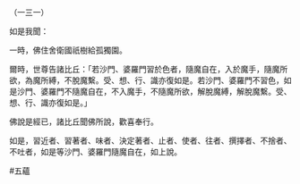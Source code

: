 （一三一）

如是我聞：

一時，佛住舍衛國祇樹給孤獨園。

爾時，世尊告諸比丘：「若沙門、婆羅門習於色者，隨魔自在，入於魔手，隨魔所欲，為魔所縛，不脫魔繫。受、想、行、識亦復如是。若沙門、婆羅門不習色，如是沙門、婆羅門不隨魔自在，不入魔手，不隨魔所欲，解脫魔縛，解脫魔繫。受、想、行、識亦復如是。」

佛說是經已，諸比丘聞佛所說，歡喜奉行。

如是，習近者、習著者、味者、決定著者、止者、使者、往者、撰擇者、不捨者、不吐者，如是等沙門、婆羅門隨魔自在，如上說。



#五蘊
